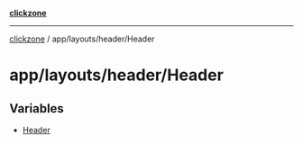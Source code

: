 [**clickzone**](../../../../README.md)

***

[clickzone](../../../../README.md) / app/layouts/header/Header

# app/layouts/header/Header

## Variables

- [Header](variables/Header.md)
